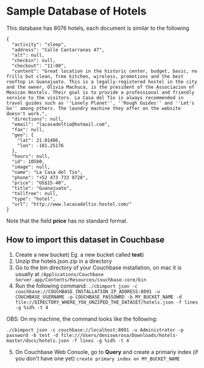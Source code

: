 # Sample Database of Hotels

This database has 8076 hotels, each document is similar to the following

```
{
  "activity": "sleep",
  "address": "Calle Cantarranas 47",
  "alt": null,
  "checkin": null,
  "checkout": "11:00",
  "content": "Great location in the historic center, budget, basic, no frills but clean, free kitchen, wireless, promotions and the best rooftop in Guanajuato. This is a legally-registered hostel in the city and the owner, Olivia Machuca, is the president of the Associacion of Mexican Hostels. Their goal is to provide a professional and friendly service to the visitors. La Casa del Tío is always recommended in travel guides such as ''Lonely Planet'', ''Rough Guides'' and ''Let's Go'' among others. The laundry machine they offer on the website doesn't work.",
  "directions": null,
  "email": "lacasadeltio@hotmail.com",
  "fax": null,
  "geo": {
    "lat": 21.01486,
    "lon": -101.25176
  },
  "hours": null,
  "id": 10580,
  "image": null,
  "name": "La Casa del Tío",
  "phone": "+52 473 733 9728",
  "price": "US$15-40",
  "title": "Guanajuato",
  "tollfree": null,
  "type": "hotel",
  "url": "http://www.lacasadeltio.hostel.com/"
}
```

Note that the field **price** has no standard format.


## How to import this dataset in Couchbase

1) Create a new bucket( Eg. a new bucket called **test**)
2) Unzip the hotels.json.zip in a directory
3) Go to the bin directory of your Couchbase installation, on mac it is usually at `/Applications/Couchbase Server.app/Contents/Resources/couchbase-core/bin`
4) Run the following command:
`./cbimport json -c couchbase://COUCHBASE_INSTALLATION_IP_ADDRESS:8091 -u COUCHBASE_USERNAME -p COUCHBASE_PASSOWRD -b MY_BUCKET_NAME -d file://DIRECTORY_WHERE_YOU_UNZIPED_THE_DATASET/hotels.json -f lines -g %id% -t 4`

OBS: On my machine, the command looks like the following:

`./cbimport json -c couchbase://localhost:8091 -u Administrator -p password -b test -d file:///Users/deniswsrosa/Downloads/hotels-master/docs/hotels.json -f lines -g %id% -t 4`

5) On Couchbase Web Console, go to **Query**  and create a primariy index (if you don't have one yet)
`create primary index on MY_BUCKET_NAME`
